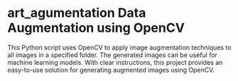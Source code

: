 # art_agumentation Data Augmentation using OpenCV
 This Python script uses OpenCV to apply image augmentation techniques to all images in a specified folder. The generated images can be useful for machine learning models. With clear instructions, this project provides an easy-to-use solution for generating augmented images using OpenCV.
